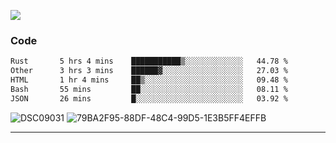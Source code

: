 

![](https://visitor-badge.glitch.me/badge?page_id=jakenherman.jakenherman)

### Code
<!--START_SECTION:waka-->

```txt
Rust       5 hrs 4 mins    ███████████▒░░░░░░░░░░░░░   44.78 %
Other      3 hrs 3 mins    ██████▓░░░░░░░░░░░░░░░░░░   27.03 %
HTML       1 hr 4 mins     ██▒░░░░░░░░░░░░░░░░░░░░░░   09.48 %
Bash       55 mins         ██░░░░░░░░░░░░░░░░░░░░░░░   08.11 %
JSON       26 mins         █░░░░░░░░░░░░░░░░░░░░░░░░   03.92 %
```

<!--END_SECTION:waka-->



![DSC09031](https://github.com/JakenHerman/JakenHerman/assets/4694843/d0a4f563-5528-4464-9538-0dd479edc7cf)
![79BA2F95-88DF-48C4-99D5-1E3B5FF4EFFB](https://github.com/JakenHerman/JakenHerman/assets/4694843/4bbb0b71-b719-4978-b0c7-b4721bb680bc)


---
